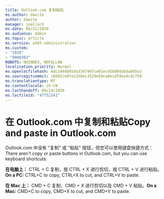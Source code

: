 ```yaml
---
title: Outlook.com 复制粘贴
ms.author: daeite
author: daeite
manager: joallard
ms.date: 04/21/2020
ms.audience: Admin
ms.topic: article
ms.service: o365-administration
ms.custom:
- "1920"
- "9000303"
ROBOTS: NOINDEX, NOFOLLOW
localization_priority: Normal
ms.openlocfilehash: 4dc1944b85da3367947ce01ec45b004abda045e3
ms.sourcegitcommit: c6692ce0fa1358ec3529e59ca0ecdfdea4cdc759
ms.translationtype: MT
ms.contentlocale: zh-CN
ms.lasthandoff: 09/14/2020
ms.locfileid: "47752241"
---
```

# <a name="copy-and-paste-in-outlookcom"></a><span data-ttu-id="58159-102">在 Outlook.com 中复制和粘贴</span><span class="sxs-lookup"><span data-stu-id="58159-102">Copy and paste in Outlook.com</span></span>

<span data-ttu-id="58159-103">Outlook.com 中没有 "复制" 或 "粘贴" 按钮，但您可以使用键盘快捷方式：</span><span class="sxs-lookup"><span data-stu-id="58159-103">There aren't copy or paste buttons in Outlook.com, but you can use keyboard shortcuts:</span></span>

<span data-ttu-id="58159-104">**在电脑上：** CTRL + C 复制，按 CTRL + X 进行剪切，按 CTRL + V 进行粘贴。</span><span class="sxs-lookup"><span data-stu-id="58159-104">**On a PC:** CTRL+C to copy, CTRL+X to cut, and CTRL+V to paste.</span></span>

<span data-ttu-id="58159-105">**在 Mac 上：** CMD + C 复制、CMD + X 进行剪切以及 CMD + V 粘贴。</span><span class="sxs-lookup"><span data-stu-id="58159-105">**On a Mac:** CMD+C to copy, CMD+X to cut, and CMD+V to paste.</span></span>